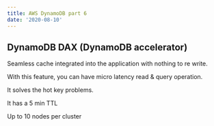 ```yaml
---
title: AWS DynamoDB part 6
date: '2020-08-10'
---
```


## DynamoDB DAX (DynamoDB accelerator)

Seamless cache integrated into the application with nothing to re write.

With this feature, you can have micro latency read & query operation.

It solves the hot key problems.

It has a 5 min TTL

Up to 10 nodes per cluster
